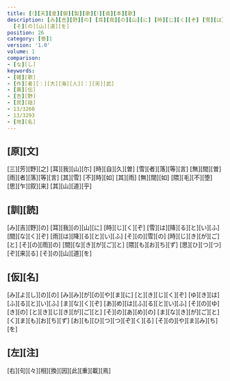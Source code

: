 ```yaml
---
title: [（][天][皇][御][製][歌][）][或][本][歌]
description: [み][吉][野][の] [耳][我][の][山][に] [時][じ][く][ぞ] [雪][は][降][る][と][い][ふ] [間][な][く][ぞ] [雨][は][降][る][と][い][ふ] [そ][の][雪][の] [時][じ][き][が][ご][と] [そ][の][雨][の] [間][な][き][が][ご][と] [隈][も][お][ち][ず] [思][ひ][つ][つ][ぞ][来][る]
  [そ][の][山][道][を]
position: 26
category: [巻]1
version: '1.0'
volume: 1
comparison:
- [な][し]
keywords:
- [雑][歌]
- [作][者][：][大][海][人][：][天][武]
- [異][伝]
- [吉][野]
- [民][謡]
- 13/3260
- 13/3293
- [地][名]
---
```


## [原][文]

[三][芳][野][之] [耳][我][山][尓] [時][自][久][曽] [雪][者][落][等][言] [無][間][曽] [雨][者][落][等][言] [其][雪] [不][時][如] [其][雨] [無][間][如] [隈][毛][不][堕] [思][乍][叙][来] [其][山][道][乎]

## [訓][読]

[み][吉][野][の] [耳][我][の][山][に] [時][じ][く][ぞ] [雪][は][降][る][と][い][ふ] [間][な][く][ぞ] [雨][は][降][る][と][い][ふ] [そ][の][雪][の] [時][じ][き][が][ご][と] [そ][の][雨][の] [間][な][き][が][ご][と] [隈][も][お][ち][ず] [思][ひ][つ][つ][ぞ][来][る] [そ][の][山][道][を]

## [仮][名]

[み][よ][し][の][の] [み][み][が][の][や][ま][に] [と][き][じ][く][ぞ] [ゆ][き][は][ふ][る][と][い][ふ] [ま][な][く][ぞ] [あ][め][は][ふ][る][と][い][ふ] [そ][の][ゆ][き][の] [と][き][じ][き][が][ご][と] [そ][の][あ][め][の] [ま][な][き][が][ご][と] [く][ま][も][お][ち][ず] [お][も][ひ][つ][つ][ぞ][く][る] [そ][の][や][ま][み][ち][を]

## [左][注]

[右][句][々][相][換][因][此][重][載][焉]
